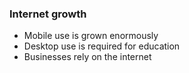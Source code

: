 ###  Internet growth

- Mobile use is grown enormously
- Desktop use is required for education
- Businesses rely on the internet